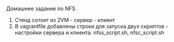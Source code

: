 Домашнее задание по NFS
1. Стенд сотоит из 2VM - сервер - клиент
2. В vagrantfile добавлены строки для запуска двух скриптов - настройки сервера и клиента: nfss_script.sh, nfsс_script.sh